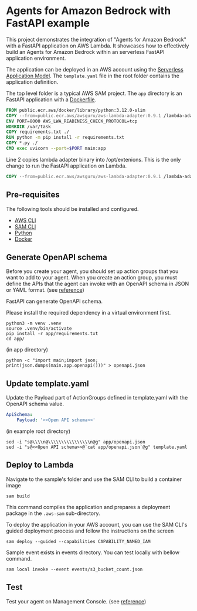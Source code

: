 # Agents for Amazon Bedrock with FastAPI example

This project demonstrates the integration of "Agents for Amazon Bedrock" with a FastAPI application on AWS Lambda. It showcases how to effectively build an Agents for Amazon Bedrock within an serverless FastAPI application environment.

The application can be deployed in an AWS account using the [Serverless Application Model](https://github.com/awslabs/serverless-application-model). The `template.yaml` file in the root folder contains the application definition.

The top level folder is a typical AWS SAM project. The `app` directory is an FastAPI application with a [Dockerfile](app/Dockerfile).

```dockerfile
FROM public.ecr.aws/docker/library/python:3.12.0-slim
COPY --from=public.ecr.aws/awsguru/aws-lambda-adapter:0.9.1 /lambda-adapter /opt/extensions/lambda-adapter
ENV PORT=8000 AWS_LWA_READINESS_CHECK_PROTOCOL=tcp 
WORKDIR /var/task
COPY requirements.txt ./
RUN python -m pip install -r requirements.txt
COPY *.py ./
CMD exec uvicorn --port=$PORT main:app
```

Line 2 copies lambda adapter binary into /opt/extenions. This is the only change to run the FastAPI application on Lambda.

```dockerfile
COPY --from=public.ecr.aws/awsguru/aws-lambda-adapter:0.9.1 /lambda-adapter /opt/extensions/lambda-adapter
```

## Pre-requisites

The following tools should be installed and configured.

* [AWS CLI](https://aws.amazon.com/cli/)
* [SAM CLI](https://github.com/awslabs/aws-sam-cli)
* [Python](https://www.python.org/)
* [Docker](https://www.docker.com/products/docker-desktop)

## Generate OpenAPI schema

Before you create your agent, you should set up action groups that you want to add to your agent. When you create an action group, you must define the APIs that the agent can invoke with an OpenAPI schema in JSON or YAML format. (see [reference](https://docs.aws.amazon.com/bedrock/latest/userguide/agents-api-schema.html))

FastAPI can generate OpenAPI schema.

Please install the required dependency in a virtual environment first.

```shell
python3 -m venv .venv
source .venv/bin/activate
pip install -r app/requirements.txt
cd app/
```

(in app directory)

```shell
python -c "import main;import json; print(json.dumps(main.app.openapi()))" > openapi.json
```

## Update template.yaml

Update the Payload part of ActionGroups defined in template.yaml with the OpenAPI schema value.

```yaml
ApiSchema:
    Payload: '<<Open API schema>>'
```

(in example root directory)

```shell
sed -i "s@\\\\n@\\\\\\\\\\\\\\\\n@g" app/openapi.json
sed -i "s@<<Open API schema>>@`cat app/openapi.json`@g" template.yaml
```

## Deploy to Lambda

Navigate to the sample's folder and use the SAM CLI to build a container image

```shell
sam build
```

This command compiles the application and prepares a deployment package in the `.aws-sam` sub-directory.

To deploy the application in your AWS account, you can use the SAM CLI's guided deployment process and follow the instructions on the screen

```shell
sam deploy --guided --capabilities CAPABILITY_NAMED_IAM
```

Sample event exists in events directory. You can test locally with bellow command.

```shell
sam local invoke --event events/s3_bucket_count.json
```

## Test

Test your agent on Management Console. (see [reference](https://docs.aws.amazon.com/bedrock/latest/userguide/agents-test.html))
